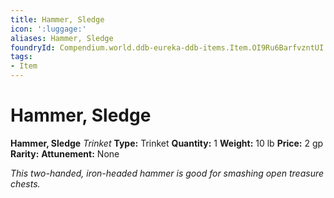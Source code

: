 ```yaml
---
title: Hammer, Sledge
icon: ':luggage:'
aliases: Hammer, Sledge
foundryId: Compendium.world.ddb-eureka-ddb-items.Item.OI9Ru6BarfvzntUI
tags:
- Item
---
```


# Hammer, Sledge

**Hammer, Sledge**
_Trinket_
**Type:** Trinket
**Quantity:** 1
**Weight:** 10 lb
**Price:** 2 gp
**Rarity:** 
**Attunement:** None

*This two-handed, iron-headed hammer is good for smashing open treasure chests.*
